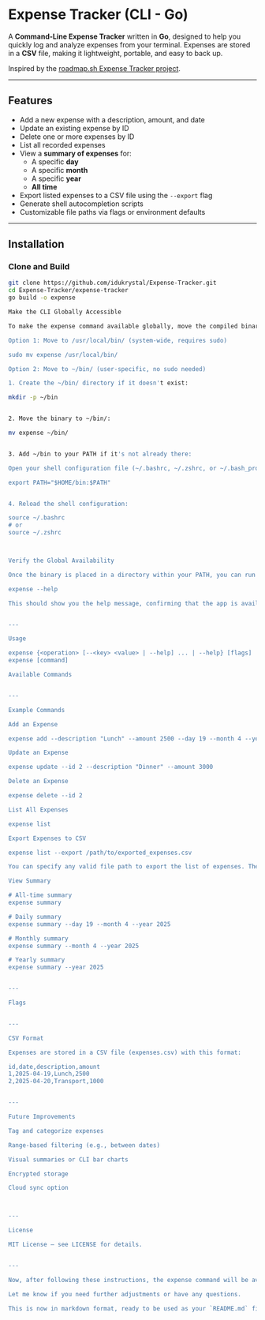 # Expense Tracker (CLI - Go)

A **Command-Line Expense Tracker** written in **Go**, designed to help you quickly log and analyze expenses from your terminal. Expenses are stored in a **CSV** file, making it lightweight, portable, and easy to back up.

Inspired by the [roadmap.sh Expense Tracker project](https://roadmap.sh/projects/expense-tracker).

---

## Features

- Add a new expense with a description, amount, and date  
- Update an existing expense by ID  
- Delete one or more expenses by ID  
- List all recorded expenses  
- View a **summary of expenses** for:
  - A specific **day**
  - A specific **month**
  - A specific **year**
  - **All time**  
- Export listed expenses to a CSV file using the `--export` flag  
- Generate shell autocompletion scripts  
- Customizable file paths via flags or environment defaults

---

## Installation

### Clone and Build

```bash
git clone https://github.com/idukrystal/Expense-Tracker.git
cd Expense-Tracker/expense-tracker
go build -o expense

Make the CLI Globally Accessible

To make the expense command available globally, move the compiled binary to a directory that is included in your system's PATH.

Option 1: Move to /usr/local/bin/ (system-wide, requires sudo)

sudo mv expense /usr/local/bin/

Option 2: Move to ~/bin/ (user-specific, no sudo needed)

1. Create the ~/bin/ directory if it doesn't exist:

mkdir -p ~/bin


2. Move the binary to ~/bin/:

mv expense ~/bin/


3. Add ~/bin to your PATH if it's not already there:

Open your shell configuration file (~/.bashrc, ~/.zshrc, or ~/.bash_profile) and add the following line:

export PATH="$HOME/bin:$PATH"


4. Reload the shell configuration:

source ~/.bashrc
# or
source ~/.zshrc



Verify the Global Availability

Once the binary is placed in a directory within your PATH, you can run the expense command from any directory in the terminal:

expense --help

This should show you the help message, confirming that the app is available globally.


---

Usage

expense {<operation> [--<key> <value> | --help] ... | --help} [flags]
expense [command]

Available Commands


---

Example Commands

Add an Expense

expense add --description "Lunch" --amount 2500 --day 19 --month 4 --year 2025

Update an Expense

expense update --id 2 --description "Dinner" --amount 3000

Delete an Expense

expense delete --id 2

List All Expenses

expense list

Export Expenses to CSV

expense list --export /path/to/exported_expenses.csv

You can specify any valid file path to export the list of expenses. The export feature works directly with the list command.

View Summary

# All-time summary
expense summary

# Daily summary
expense summary --day 19 --month 4 --year 2025

# Monthly summary
expense summary --month 4 --year 2025

# Yearly summary
expense summary --year 2025


---

Flags


---

CSV Format

Expenses are stored in a CSV file (expenses.csv) with this format:

id,date,description,amount
1,2025-04-19,Lunch,2500
2,2025-04-20,Transport,1000


---

Future Improvements

Tag and categorize expenses

Range-based filtering (e.g., between dates)

Visual summaries or CLI bar charts

Encrypted storage

Cloud sync option



---

License

MIT License — see LICENSE for details.


---

Now, after following these instructions, the expense command will be available globally on your system. You can run it from any directory in the terminal, and it will work as expected!

Let me know if you need further adjustments or have any questions.

This is now in markdown format, ready to be used as your `README.md` file. Let me know if you need any further changes!

